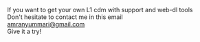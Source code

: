 If you want to get your own L1 cdm with support and web-dl tools<br>
Don't hesitate to contact me in this email<br>
amranyummari@gmail.com<br>
Give it a try!
